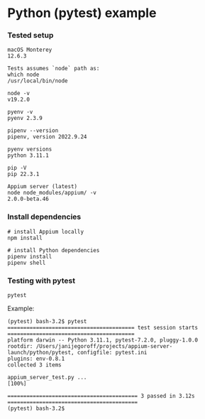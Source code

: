 # Python (pytest) example

### Tested setup

```
macOS Monterey
12.6.3
```
```
Tests assumes `node` path as:
which node
/usr/local/bin/node

node -v
v19.2.0
```
```
pyenv -v
pyenv 2.3.9
```
```
pipenv --version
pipenv, version 2022.9.24
```
```
pyenv versions
python 3.11.1
```
```
pip -V
pip 22.3.1
```
```
Appium server (latest)
node node_modules/appium/ -v
2.0.0-beta.46
```

### Install dependencies

```
# install Appium locally
npm install
```
```
# install Python dependencies
pipenv install
pipenv shell
```

### Testing with pytest

```
pytest
```
Example:
```
(pytest) bash-3.2$ pytest
======================================== test session starts ========================================
platform darwin -- Python 3.11.1, pytest-7.2.0, pluggy-1.0.0
rootdir: /Users/janijegoroff/projects/appium-server-launch/python/pytest, configfile: pytest.ini
plugins: env-0.8.1
collected 3 items

appium_server_test.py ...                                                                     [100%]

========================================= 3 passed in 3.12s =========================================
(pytest) bash-3.2$
```
